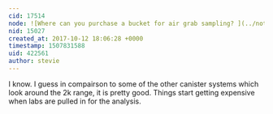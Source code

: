 ```yaml
---
cid: 17514
node: ![Where can you purchase a bucket for air grab sampling? ](../notes/stevie/10-11-2017/where-can-you-purchase-a-bucket-for-air-grab-sampling)
nid: 15027
created_at: 2017-10-12 18:06:28 +0000
timestamp: 1507831588
uid: 422561
author: stevie
---
```


I know. I guess in compairson to some of the other canister systems which look around the 2k range, it is pretty good. Things start getting expensive when labs are pulled in for the analysis. 